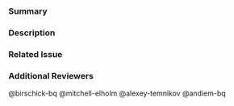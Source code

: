 ### Summary

<!--- General summary / title -->

### Description

<!--- Details of what you changed -->

### Related Issue

<!--- Link to issue where this is tracked -->

### Additional Reviewers
@birschick-bq
@mitchell-elholm
@alexey-temnikov 
@andiem-bq
